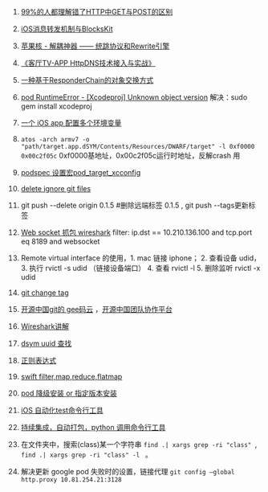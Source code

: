 1. [99%的人都理解错了HTTP中GET与POST的区别](https://mp.weixin.qq.com/s?__biz=MzI3NzIzMzg3Mw==1&mid=100000054&idx=1&sn=71f6c214f3833d9ca20b9f7dcd9d33e4#rd)

2. [iOS消息转发机制与BlocksKit](http://blog.flight.dev.qunar.com/2016/12/29/BlockskitAndiOSMessage/)

3. [苹果核 - 解耦神器 —— 统跳协议和Rewrite引擎](http://pingguohe.net/2015/11/24/Navigator-and-Rewrite.html)

4. [《客厅TV-APP HttpDNS技术接入与实战》](https://mp.weixin.qq.com/s/BVF24W6pyfhtoZo9cTbtpA)

5. [一种基于ResponderChain的对象交换方式](https://casatwy.com/responder_chain_communication.html)

6. [pod RuntimeError - [Xcodeproj] Unknown object version](https://github.com/CocoaPods/CocoaPods/issues/7458) 解决：sudo gem install xcodeproj

7. [一个 iOS app 配置多个环境变量](https://halfrost.com/ios_multienvironments/)

8. ```atos -arch armv7 -o "path/target.app.dSYM/Contents/Resources/DWARF/target" -l 0xf0000 0x00c2f05c```  0xf0000基地址，0x00c2f05c运行时地址，反解crash 用

9. [podspec 设置宏pod_target_xcconfig](https://github.com/google/protobuf/blob/master/Protobuf.podspec)

10. [delete ignore git files](https://stackoverflow.com/questions/1274057/how-to-make-git-forget-about-a-file-that-was-tracked-but-is-now-in-gitignore)

11. git push --delete origin 0.1.5 #删除远端标签 0.1.5 , git push --tags更新标签

12. [Web socket 抓包 wireshark](https://www.jianshu.com/p/eeb7fd12ef11)  filter:  ip.dst == 10.210.136.100 and tcp.port eq 8189 and websocket

13. Remote virtual interface 的使用，1. mac 链接 iphone； 2. 查看设备 udid， 3. 执行 rvictl -s udid （链接设备端口） 4. 查看 rvictl -l 5. 删除监听 rvictl -x udid

14. [git change tag](https://stackoverflow.com/questions/8044583/how-can-i-move-a-tag-on-a-git-branch-to-a-different-commit)

15. [开源中国git的 gee码云](https://gitee.com/) ，[开源中国团队协作平台](http://team.oschina.net/)

16. [Wireshark讲解](http://mrpeak.cn/blog/wireshark/)

17. [dsym uuid 查找](https://stackoverflow.com/questions/9977625/crashlog-links-to-which-dsym)

18. [正则表达式](https://zh.wikipedia.org/wiki/%E6%AD%A3%E5%88%99%E8%A1%A8%E8%BE%BE%E5%BC%8F)

19. [swift filter,map,reduce,flatmap](https://medium.com/@abhimuralidharan/higher-order-functions-in-swift-filter-map-reduce-flatmap-1837646a63e8)

20. [pod 降级安装 or 指定版本安装](https://stackoverflow.com/questions/20487849/how-to-downgrade-or-install-an-older-version-of-cocoapods)

21. [iOS 自动化test命令行工具](https://github.com/facebook/xctool)

22. [持续集成，自动打包，python 调用命令行工具](https://ruby-china.org/topics/30632)

23. 在文件夹中，搜索(class)某一个字符串 `find .| xargs grep -ri "class" `,  `find .| xargs grep -ri "class" -l ` 。

24. 解决更新 google  pod 失败时的设置，链接代理 `git config –global http.proxy 10.81.254.21:3128` 

    ​


